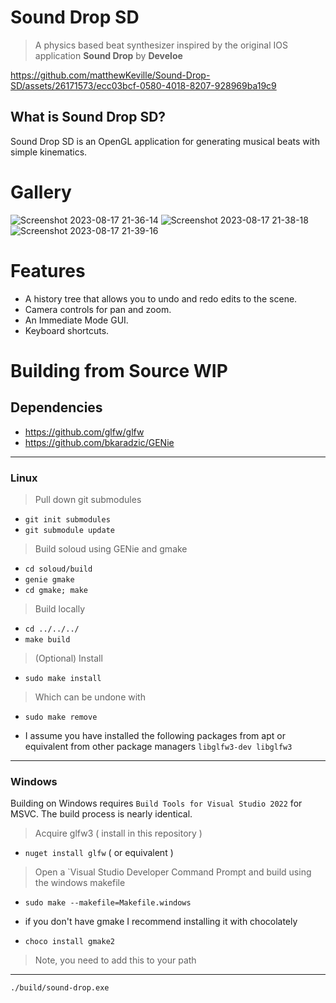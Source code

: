 # Sound Drop SD

> A physics based beat synthesizer inspired by the original IOS application **Sound Drop** by **Develoe**


https://github.com/matthewKeville/Sound-Drop-SD/assets/26171573/ecc03bcf-0580-4018-8207-928969ba19c9



## What is Sound Drop SD?

Sound Drop SD is an OpenGL application for generating musical beats with simple kinematics.

# Gallery

![Screenshot 2023-08-17 21-36-14](https://github.com/matthewKeville/Sound-Drop-SD/assets/26171573/60a7f042-9913-4e6c-bf7d-1e5a5c26d6d7)
![Screenshot 2023-08-17 21-38-18](https://github.com/matthewKeville/Sound-Drop-SD/assets/26171573/f531ebb7-7426-46c8-9879-b3e6c1c11251)
![Screenshot 2023-08-17 21-39-16](https://github.com/matthewKeville/Sound-Drop-SD/assets/26171573/f1ca5524-b057-4791-9a07-ed4057930889)


# Features

- A history tree that allows you to undo and redo edits to the scene.
- Camera controls for pan and zoom.
- An Immediate Mode GUI.
- Keyboard shortcuts.

# Building from Source WIP

## Dependencies

- https://github.com/glfw/glfw
- https://github.com/bkaradzic/GENie
  
---

### Linux

> Pull down git submodules
- `git init submodules`
- `git submodule update`
> Build soloud using GENie and gmake
- `cd soloud/build`
- `genie gmake`
- `cd gmake; make`
> Build locally
- `cd ../../../`
- `make build`

> (Optional) Install
- `sudo make install`
> Which can be undone with
- `sudo make remove`

* I assume you have installed the following packages from apt or equivalent from other package managers
`libglfw3-dev libglfw3`

---

### Windows

Building on Windows requires `Build Tools for Visual Studio 2022` for MSVC.
The build process is nearly identical.

> Acquire glfw3 ( install in this repository )
- `nuget install glfw` ( or equivalent )
> Open a `Visual Studio Developer Command Prompt and build using the windows makefile
- `sudo make --makefile=Makefile.windows`

* if you don't have gmake I recommend installing it with chocolately
- `choco install gmake2`
> Note, you need to add this to your path

---

`./build/sound-drop.exe`




